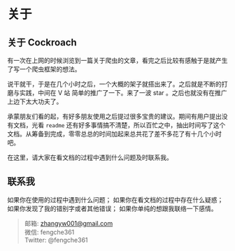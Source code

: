 # 关于

## 关于 Cockroach

有一次在上网的时候浏览到一篇关于爬虫的文章，看完之后比较有感触于是就产生了写一个爬虫框架的想法。

说干就干，于是在几个小时之后，一个大概的架子就搭出来了。之后就是不断的打磨与实践，中间在 V 站 简单的推广了一下。来了一波 star 。之后也就没有在推广上边下太大功夫了。

承蒙朋友们看的起，有好多朋友使用之后提过很多宝贵的建议。期间有用户提出没有文档，光看 `readme` 还有好多事情搞不清楚，所以百忙之中，抽出时间写了这个文档。从筹备到完成，零零总总的时间加起来总共花了差不多花了有十几个小时吧。

在这里，请大家在看文档的过程中遇到什么问题及时联系我。

## 联系我

如果你在使用的过程中遇到什么问题；
如果你在看文档的过程中存在什么疑惑；
如果你发现了我的错别字或者其他错误；
如果你单纯的想跟我联络一下感情。

> 邮箱: [zhangyw001@gmail.com](zhangyw001@gmail.com) <br> 
> 微信: fengche361 <br>
> Twitter: @fengche361